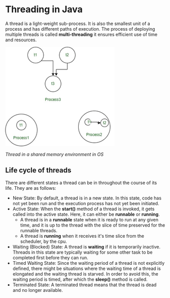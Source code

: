 # Threading in Java

A thread is a light-weight sub-process. It is also the smallest unit of a process and has different paths of execution.
The process of deploying multiple threads is called **multi-threading** it ensures efficient use of time and resources.

![img_4.png](img_4.png)

_Thread in a shared memory environment in OS_

## Life cycle of threads
There are different states a thread can be in throughout the course of its life. They are as follows:
- New State: By default, a thread is in a new state. In this state, code has not yet been run and the execution process has not yet been initiated.
- Active State: When the **start()** method of a thread is invoked, it gets called into the active state.
Here, it can either be **runnable** or **running**.
    - A thread is in a **runnable** state when it is ready to run at any given time, and it is up to the thread with the slice of time preserved for the runnable threads.
    - A thread is **running** when it receives it's time slice from the scheduler, by the cpu.
- Waiting (Blocked) State: A thread is **waiting** if it is temporarily inactive. Threads in this state are typically waiting for some other task to be completed first before they can run.
- Timed Waiting State: Since the waiting period of a thread is not explicitly defined, there might be situations where the waiting time of a thread is elongated and the waiting thread is starved. In order to avoid this, the waiting period is timed, after which the **sleep()** method is called.
- Terminated State: A terminated thread means that the thread is dead and no longer available.

